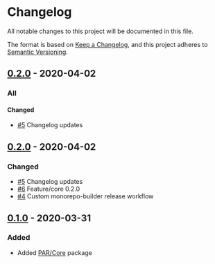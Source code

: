 # Changelog
All notable changes to this project will be documented in this file.

The format is based on [Keep a Changelog](https://keepachangelog.com/en/1.0.0/),
and this project adheres to [Semantic Versioning](https://semver.org/spec/v2.0.0.html).

<!-- changelog-linker -->

<!-- dumped content start -->

## [0.2.0] - 2020-04-02

### All

#### Changed

- [#5] Changelog updates

<!-- dumped content end -->

<!-- dumped content start -->

## [0.2.0] - 2020-04-02

### Changed

- [#5] Changelog updates
- [#6] Feature/core 0.2.0
- [#4] Custom monorepo-builder release workflow

<!-- dumped content end -->

## [0.1.0] - 2020-03-31

### Added

- Added [PAR/Core] package

[#6]: https://github.com/php-addition-repository/par/pull/6
[#4]: https://github.com/php-addition-repository/par/pull/4
[0.1.0]: https://github.com/php-addition-repository/par/releases/tag/0.1.0
[PAR/Core]: https://github.com/php-addition-repository/core/
[#5]: https://github.com/php-addition-repository/par/pull/5
[0.2.0]: https://github.com/php-addition-repository/par/compare/0.1.0...0.2.0
